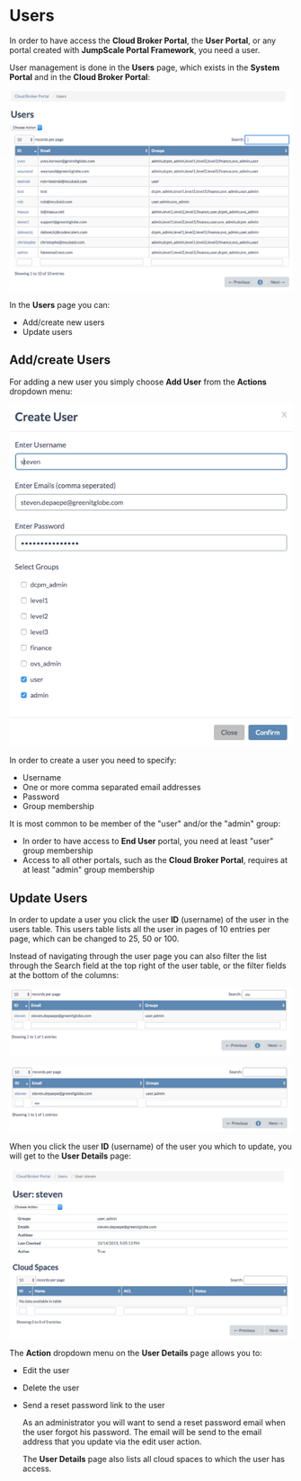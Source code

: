 # Users

In order to have access the **Cloud Broker Portal**, the **User Portal**, or any portal created with **JumpScale Portal Framework**, you need a user.

User management is done in the **Users** page, which exists in the **System Portal** and in the **Cloud Broker Portal**:

![\[\]](../../.gitbook/assets/users.png)

In the **Users** page you can:

* Add/create new users
* Update users

## Add/create Users

For adding a new user you simply choose **Add User** from the **Actions** dropdown menu:

![\[\]](../../.gitbook/assets/createuser%20%281%29.png)

In order to create a user you need to specify:

* Username
* One or more comma separated email addresses
* Password
* Group membership

It is most common to be member of the "user" and/or the "admin" group:

* In order to have access to **End User** portal, you need at least "user" group membership
* Access to all other portals, such as the **Cloud Broker Portal**, requires at at least "admin" group membership

## Update Users

In order to update a user you click the user **ID** \(username\) of the user in the users table. This users table lists all the user in pages of 10 entries per page, which can be changed to 25, 50 or 100.

Instead of navigating through the user page you can also filter the list through the Search field at the top right of the user table, or the filter fields at the bottom of the columns:

![](../../.gitbook/assets/searchuser.png)

![](../../.gitbook/assets/filteruser%20%281%29.png)

When you click the user **ID** \(username\) of the user you which to update, you will get to the **User Details** page:

![](../../.gitbook/assets/userdetails.png)

The **Action** dropdown menu on the **User Details** page allows you to:

* Edit the user
* Delete the user
* Send a reset password link to the user

  As an administrator you will want to send a reset password email when the user forgot his password. The email will be send to the email address that you update via the edit user action.

  The **User Details** page also lists all cloud spaces to which the user has access.

